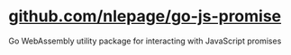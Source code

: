 # [github.com/nlepage/go-js-promise](https://pkg.go.dev/github.com/nlepage/go-js-promise)

Go WebAssembly utility package for interacting with JavaScript promises
